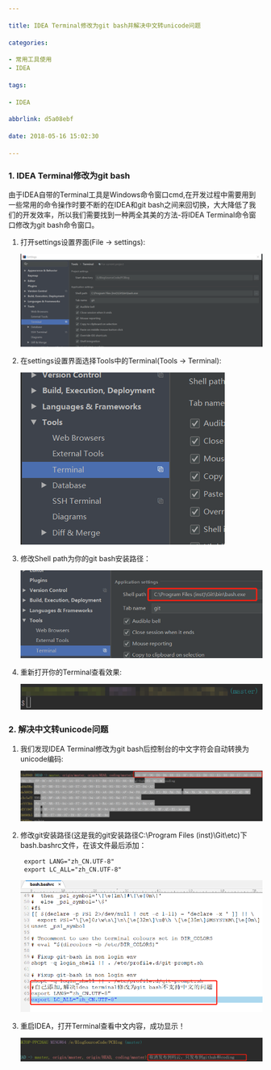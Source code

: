 ```yaml
---

title: IDEA Terminal修改为git bash并解决中文转unicode问题

categories:

- 常用工具使用
- IDEA

tags:

- IDEA

abbrlink: d5a08ebf

date: 2018-05-16 15:02:30

---
```


### 1. IDEA Terminal修改为git bash ###

由于IDEA自带的Terminal工具是Windows命令窗口cmd,在开发过程中需要用到一些常用的命令操作时要不断的在IDEA和git bash之间来回切换，大大降低了我们的开发效率，所以我们需要找到一种两全其美的方法-将IDEA Terminal命令窗口修改为git bash命令窗口。

<!-- more -->

1. 打开settings设置界面(File -> settings):

	![图片](./image/2018-05-16-IDEA-Terminal修改为git-bash并解决中文转unicode问题/1.png)

2. 在settings设置界面选择Tools中的Terminal(Tools -> Terminal):

	![图片](./image/2018-05-16-IDEA-Terminal修改为git-bash并解决中文转unicode问题/2.png)

3. 修改Shell path为你的git bash安装路径：

	![图片](./image/2018-05-16-IDEA-Terminal修改为git-bash并解决中文转unicode问题/3.png)

4. 重新打开你的Terminal查看效果:

	![图片](./image/2018-05-16-IDEA-Terminal修改为git-bash并解决中文转unicode问题/4.png)

### 2. 解决中文转unicode问题 ###

1. 我们发现IDEA Terminal修改为git bash后控制台的中文字符会自动转换为unicode编码:

	![图片](./image/2018-05-16-IDEA-Terminal修改为git-bash并解决中文转unicode问题/5.png)

2. 修改git安装路径(这是我的git安装路径C:\Program Files (inst)\Git\etc)下bash.bashrc文件，在该文件最后添加：

		export LANG="zh_CN.UTF-8"
		export LC_ALL="zh_CN.UTF-8"

	![图片](./image/2018-05-16-IDEA-Terminal修改为git-bash并解决中文转unicode问题/6.png)

3. 重启IDEA，打开Terminal查看中文内容，成功显示！

	![图片](./image/2018-05-16-IDEA-Terminal修改为git-bash并解决中文转unicode问题/7.png)
